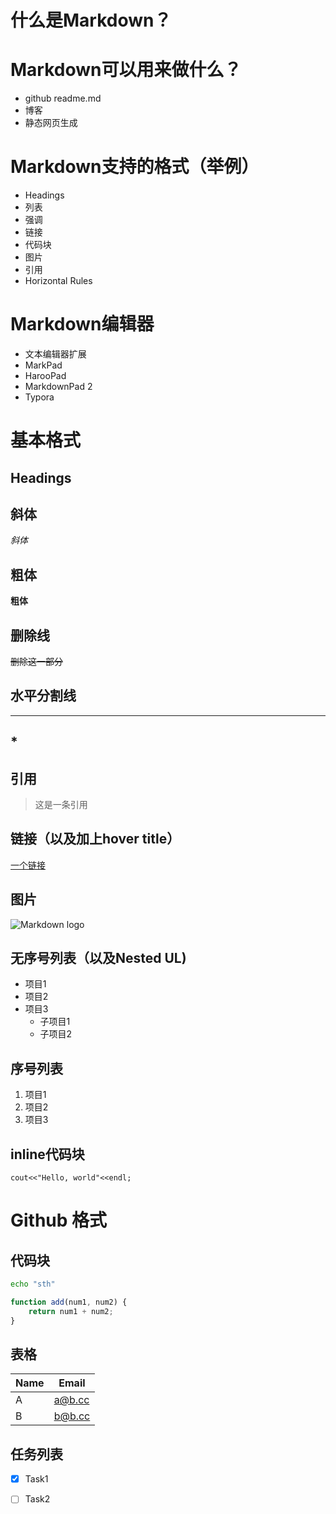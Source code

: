 # 什么是Markdown？
# Markdown可以用来做什么？
- github readme.md
- 博客
- 静态网页生成  

# Markdown支持的格式（举例）
- Headings
- 列表
- 强调
- 链接
- 代码块
- 图片
- 引用
- Horizontal Rules  

# Markdown编辑器
- 文本编辑器扩展
- MarkPad
- HarooPad
- MarkdownPad 2
- Typora  

# 基本格式
## Headings
## 斜体
*斜体*
## 粗体
**粗体**
## 删除线
~~删除这一部分~~
## 水平分割线
---
## \*
## 引用
> 这是一条引用
## 链接（以及加上hover title）
[一个链接](https://rebbachi.com "其实是我的网站的链接啦")
## 图片
![Markdown logo](https://markdown-here.com/img/icon256.png)

## 无序号列表（以及Nested UL)
* 项目1
* 项目2
* 项目3
	* 子项目1
	* 子项目2

## 序号列表
1. 项目1
1. 项目2
1. 项目3

## inline代码块
`cout<<"Hello, world"<<endl;`

# Github 格式
## 代码块
```bash
echo "sth"
```
```javascript
function add(num1, num2) {
	return num1 + num2;
}
```
## 表格
|Name|Email|
|----|-----|
|  A | a@b.cc |
| B | b@b.cc |
## 任务列表
- [x] Task1
- [ ] Task2




